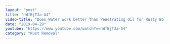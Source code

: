 ```yaml
---
layout: "post"
title: "nWfBjTJa-A4"
video-title: "Does Water work better than Penetrating Oil for Rusty Bolts? Let's find out!"
date: "2019-04-29"
youtube: "https://www.youtube.com/watch?v=nWfBjTJa-A4"
category: "Rust Removal"
---
```

<div class="space-y-1"></div>
